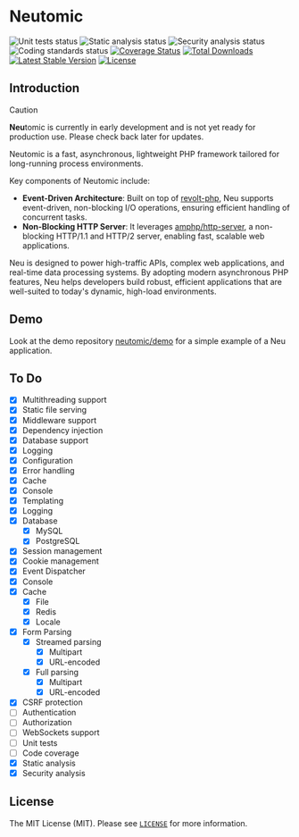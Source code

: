 # **Neu**tomic

![Unit tests status](https://github.com/neutomic/neutomic/workflows/unit%20tests/badge.svg)
![Static analysis status](https://github.com/neutomic/neutomic/workflows/static%20analysis/badge.svg)
![Security analysis status](https://github.com/neutomic/neutomic/workflows/security%20analysis/badge.svg)
![Coding standards status](https://github.com/neutomic/neutomic/workflows/coding%20standards/badge.svg)
[![Coverage Status](https://coveralls.io/repos/github/neutomic/neutomic/badge.svg)](https://coveralls.io/github/neutomic/neutomic)
[![Total Downloads](https://poser.pugx.org/neutomic/neutomic/d/total.svg)](https://packagist.org/packages/neutomic/neutomic)
[![Latest Stable Version](https://poser.pugx.org/neutomic/neutomic/v/stable.svg)](https://packagist.org/packages/neutomic/neutomic)
[![License](https://poser.pugx.org/neutomic/neutomic/license.svg)](https://packagist.org/packages/neutomic/neutomic)

## Introduction

> [!CAUTION]
> **Neu**tomic is currently in early development and is not yet ready for production use. Please check back later for updates.

Neutomic is a fast, asynchronous, lightweight PHP framework tailored for long-running process environments.

Key components of Neutomic include:

- **Event-Driven Architecture**: Built on top of [revolt-php](https://revolt.run/), Neu supports event-driven, non-blocking I/O operations, ensuring efficient handling of concurrent tasks.
- **Non-Blocking HTTP Server**: It leverages [amphp/http-server](https://amphp.org/http-server), a non-blocking HTTP/1.1 and HTTP/2 server, enabling fast, scalable web applications.

Neu is designed to power high-traffic APIs, complex web applications, and real-time data processing systems. By adopting modern asynchronous PHP features, Neu helps developers build robust, efficient applications that are well-suited to today's dynamic, high-load environments.

## Demo

Look at the demo repository [neutomic/demo](https://github.com/neutomic/demo) for a simple example of a Neu application.

## To Do

- [x] Multithreading support
- [x] Static file serving
- [x] Middleware support
- [x] Dependency injection
- [x] Database support
- [x] Logging
- [x] Configuration
- [x] Error handling
- [x] Cache
- [x] Console
- [x] Templating
- [x] Logging
- [x] Database
  - [x] MySQL
  - [x] PostgreSQL
- [x] Session management
- [x] Cookie management
- [x] Event Dispatcher
- [x] Console
- [x] Cache
  - [x] File
  - [x] Redis
  - [x] Locale
- [x] Form Parsing
    - [x] Streamed parsing
        - [x] Multipart
        - [x] URL-encoded
    - [x] Full parsing
        - [x] Multipart
        - [x] URL-encoded
- [X] CSRF protection
- [ ] Authentication
- [ ] Authorization
- [ ] WebSockets support
- [ ] Unit tests
- [ ] Code coverage
- [x] Static analysis
- [x] Security analysis

## License

The MIT License (MIT). Please see [`LICENSE`](./LICENSE) for more information.
